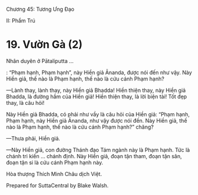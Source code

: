  

Chương 45: Tương Ưng Ðạo

II: Phẩm Trú

# 19\. Vườn Gà (2)

Nhân duyên ở Pātaliputta …

: “Phạm hạnh, Phạm hạnh”, này Hiền giả Ānanda, được nói đến như vậy. Này Hiền giả, thế nào là Phạm hạnh, thế nào là cứu cánh Phạm hạnh?

—Lành thay, lành thay, này Hiền giả Bhadda! Hiền thiện thay, này Hiền giả Bhadda, là đường hầm của Hiền giả! Hiền thiện thay, là lời biện tài! Tốt đẹp thay, là câu hỏi!

Này Hiền giả Bhadda, có phải như vầy là câu hỏi của Hiền giả: “Phạm hạnh, Phạm hạnh, này Hiền giả Ānanda, như vậy được nói đến. Này Hiền giả, thế nào là Phạm hạnh, thế nào là cứu cánh Phạm hạnh?” chăng?

—Thưa phải, Hiền giả.

—Này Hiền giả, con đường Thánh đạo Tám ngành này là Phạm hạnh. Tức là chánh tri kiến … chánh định. Này Hiền giả, đoạn tận tham, đoạn tận sân, đoạn tận si là cứu cánh Phạm hạnh này.

Hòa thượng Thích Minh Châu dịch Việt.

Prepared for SuttaCentral by Blake Walsh.